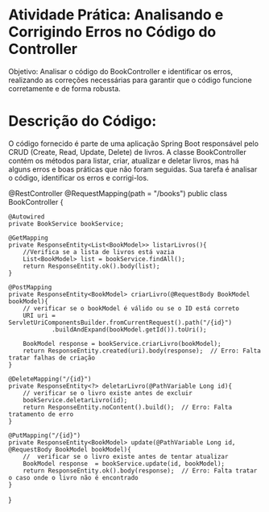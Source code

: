 <h1>Atividade Prática: Analisando e Corrigindo Erros no Código do Controller</h1>
Objetivo: Analisar o código do BookController e identificar os erros, realizando as correções necessárias para garantir que o código funcione corretamente e de forma robusta.

<h1> Descrição do Código: </h1>
O código fornecido é parte de uma aplicação Spring Boot responsável pelo CRUD (Create, Read, Update, Delete) de livros. A classe BookController contém os métodos para 
listar, criar, atualizar e deletar livros, mas há alguns erros e boas práticas que não foram seguidas. Sua tarefa é analisar o código, 
identificar os erros e corrigi-los.


@RestController
@RequestMapping(path = "/books")
public class BookController {

    @Autowired
    private BookService bookService;

    @GetMapping
    private ResponseEntity<List<BookModel>> listarLivros(){
        //Verifica se a lista de livros está vazia
        List<BookModel> list = bookService.findAll();
        return ResponseEntity.ok().body(list);  
    }

    @PostMapping
    private ResponseEntity<BookModel> criarLivro(@RequestBody BookModel bookModel){
        // verificar se o bookModel é válido ou se o ID está correto
        URI uri = ServletUriComponentsBuilder.fromCurrentRequest().path("/{id}")
                .buildAndExpand(bookModel.getId()).toUri();
        
        BookModel response = bookService.criarLivro(bookModel); 
        return ResponseEntity.created(uri).body(response);  // Erro: Falta tratar falhas de criação
    }

    @DeleteMapping("/{id}")
    private ResponseEntity<?> deletarLivro(@PathVariable Long id){
        // verificar se o livro existe antes de excluir
        bookService.deletarLivro(id); 
        return ResponseEntity.noContent().build();  // Erro: Falta tratamento de erro
    }

    @PutMapping("/{id}")
    private ResponseEntity<BookModel> update(@PathVariable Long id, @RequestBody BookModel bookModel){
        //  verificar se o livro existe antes de tentar atualizar
        BookModel response  = bookService.update(id, bookModel); 
        return ResponseEntity.ok().body(response);  // Erro: Falta tratar o caso onde o livro não é encontrado
    }
}
